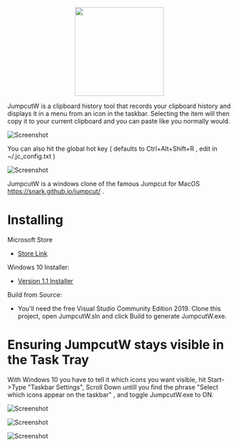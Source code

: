 <p align="center">
 <img src="https://github.com/qorrect/JumpcutW/blob/main/Assets/logo.png" height="200"/>
</p>

<p>
JumpcutW is a clipboard history tool that records your clipboard history and displays it in a menu from an icon in the taskbar.  Selecting the item will then copy it to your current clipboard and you can paste like you normally would.
</p>


![Screenshot](https://github.com/qorrect/JumpcutW/blob/main/Assets/greenshot.png?raw=true)

You can also hit the global hot key ( defaults to Ctrl+Alt+Shift+R , edit in ~/.jc_config.txt )

![Screenshot](https://github.com/qorrect/JumpcutW/blob/main/Assets/greenshot2.png?raw=true)

JumpcutW is a windows clone of the famous Jumpcut for MacOS https://snark.github.io/jumpcut/ .

# Installing

Microsoft Store
 - [Store Link](https://www.microsoft.com/en-us/p/jumpcut/9nhn4f6b5vfp)

Windows 10 Installer:
 - [Version 1.1 Installer](https://github.com/qorrect/JumpcutW/blob/main/Binaries/JumpcutWInstaller.msi?raw=true)

Build from Source:
 - You'll need the free Visual Studio Community Edition 2019.  Clone this project, open JumpcutW.sln and click Build to generate JumpcutW.exe.


# Ensuring JumpcutW stays visible in the Task Tray

With Windows 10 you have to tell it which icons you want visible, hit Start->Type "Taskbar Settings", Scroll Down untill you find the phrase "Select which icons appear on the taskbar" , and toggle JumpcutW.exe to ON.

![Screenshot](https://github.com/qorrect/JumpcutW/blob/main/Assets/toolbar1.png?raw=true)

![Screenshot](https://github.com/qorrect/JumpcutW/blob/main/Assets/toolbar2.png?raw=true)

![Screenshot](https://github.com/qorrect/JumpcutW/blob/main/Assets/toolbar3.png?raw=true)

